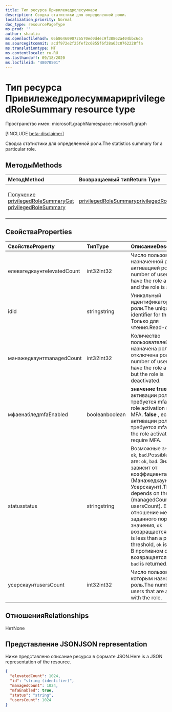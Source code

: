 ```yaml
---
title: Тип ресурса Привилежедролесуммари
description: Сводка статистики для определенной роли.
localization_priority: Normal
doc_type: resourcePageType
ms.prod: ''
author: shauliu
ms.openlocfilehash: 05b8646090726570ed0d4ec9f38862a404bbc6d5
ms.sourcegitcommit: acdf972e2f25fef2c6855f6f28a63c0762228ffa
ms.translationtype: MT
ms.contentlocale: ru-RU
ms.lasthandoff: 09/18/2020
ms.locfileid: "48070501"
---
```

# <a name="privilegedrolesummary-resource-type"></a><span data-ttu-id="54526-103">Тип ресурса Привилежедролесуммари</span><span class="sxs-lookup"><span data-stu-id="54526-103">privilegedRoleSummary resource type</span></span>

<span data-ttu-id="54526-104">Пространство имен: microsoft.graph</span><span class="sxs-lookup"><span data-stu-id="54526-104">Namespace: microsoft.graph</span></span>

[!INCLUDE [beta-disclaimer](../../includes/beta-disclaimer.md)]

<span data-ttu-id="54526-105">Сводка статистики для определенной роли.</span><span class="sxs-lookup"><span data-stu-id="54526-105">The statistics summary for a particular role.</span></span>


## <a name="methods"></a><span data-ttu-id="54526-106">Методы</span><span class="sxs-lookup"><span data-stu-id="54526-106">Methods</span></span>

| <span data-ttu-id="54526-107">Метод</span><span class="sxs-lookup"><span data-stu-id="54526-107">Method</span></span>           | <span data-ttu-id="54526-108">Возвращаемый тип</span><span class="sxs-lookup"><span data-stu-id="54526-108">Return Type</span></span>    |<span data-ttu-id="54526-109">Описание</span><span class="sxs-lookup"><span data-stu-id="54526-109">Description</span></span>|
|:---------------|:--------|:----------|
|[<span data-ttu-id="54526-110">Получение privilegedRoleSummary</span><span class="sxs-lookup"><span data-stu-id="54526-110">Get privilegedRoleSummary</span></span>](../api/privilegedrolesummary-get.md) | [<span data-ttu-id="54526-111">privilegedRoleSummary</span><span class="sxs-lookup"><span data-stu-id="54526-111">privilegedRoleSummary</span></span>](privilegedrolesummary.md) |<span data-ttu-id="54526-112">Чтение свойств и связей объекта Привилежедролесуммари.</span><span class="sxs-lookup"><span data-stu-id="54526-112">Read properties and relationships of privilegedRoleSummary object.</span></span>|

## <a name="properties"></a><span data-ttu-id="54526-113">Свойства</span><span class="sxs-lookup"><span data-stu-id="54526-113">Properties</span></span>
| <span data-ttu-id="54526-114">Свойство</span><span class="sxs-lookup"><span data-stu-id="54526-114">Property</span></span>     | <span data-ttu-id="54526-115">Тип</span><span class="sxs-lookup"><span data-stu-id="54526-115">Type</span></span>   |<span data-ttu-id="54526-116">Описание</span><span class="sxs-lookup"><span data-stu-id="54526-116">Description</span></span>|
|:---------------|:--------|:----------|
|<span data-ttu-id="54526-117">елеватедкаунт</span><span class="sxs-lookup"><span data-stu-id="54526-117">elevatedCount</span></span>|<span data-ttu-id="54526-118">int32</span><span class="sxs-lookup"><span data-stu-id="54526-118">int32</span></span>|<span data-ttu-id="54526-119">Число пользователей с назначенной ролью и активацией роли.</span><span class="sxs-lookup"><span data-stu-id="54526-119">The number of users that have the role assigned and the role is activated.</span></span>|
|<span data-ttu-id="54526-120">id</span><span class="sxs-lookup"><span data-stu-id="54526-120">id</span></span>|<span data-ttu-id="54526-121">string</span><span class="sxs-lookup"><span data-stu-id="54526-121">string</span></span>| <span data-ttu-id="54526-122">Уникальный идентификатор для роли.</span><span class="sxs-lookup"><span data-stu-id="54526-122">The unique identifier for the role.</span></span> <span data-ttu-id="54526-123">Только для чтения.</span><span class="sxs-lookup"><span data-stu-id="54526-123">Read-only.</span></span>|
|<span data-ttu-id="54526-124">манажедкаунт</span><span class="sxs-lookup"><span data-stu-id="54526-124">managedCount</span></span>|<span data-ttu-id="54526-125">int32</span><span class="sxs-lookup"><span data-stu-id="54526-125">int32</span></span>|<span data-ttu-id="54526-126">Количество пользователей, которым назначена роль, но отключена роль.</span><span class="sxs-lookup"><span data-stu-id="54526-126">The number of users that have the role assigned but the role is deactivated.</span></span>|
|<span data-ttu-id="54526-127">мфаенаблед</span><span class="sxs-lookup"><span data-stu-id="54526-127">mfaEnabled</span></span>|<span data-ttu-id="54526-128">boolean</span><span class="sxs-lookup"><span data-stu-id="54526-128">boolean</span></span>|<span data-ttu-id="54526-129">**значение true** , если для активации роли требуется mfa.</span><span class="sxs-lookup"><span data-stu-id="54526-129">**true** if the role activation requires MFA.</span></span> <span data-ttu-id="54526-130">**false** , если для активации роли не требуется mfa.</span><span class="sxs-lookup"><span data-stu-id="54526-130">**false** if the role activation doesn't require MFA.</span></span>|
|<span data-ttu-id="54526-131">status</span><span class="sxs-lookup"><span data-stu-id="54526-131">status</span></span>|<span data-ttu-id="54526-132">string</span><span class="sxs-lookup"><span data-stu-id="54526-132">string</span></span>| <span data-ttu-id="54526-133">Возможные значения: `ok`, `bad`.</span><span class="sxs-lookup"><span data-stu-id="54526-133">Possible values are: `ok`, `bad`.</span></span> <span data-ttu-id="54526-134">Значение зависит от коэффициента (Манажедкаунт/Усерскаунт).</span><span class="sxs-lookup"><span data-stu-id="54526-134">The value depends on the ratio of (managedCount / usersCount).</span></span> <span data-ttu-id="54526-135">Если отношение меньше заданного порогового значения, `ok` возвращается.</span><span class="sxs-lookup"><span data-stu-id="54526-135">If the ratio is less than a predefined threshold, `ok` is returned.</span></span> <span data-ttu-id="54526-136">В противном случае `bad` возвращается.</span><span class="sxs-lookup"><span data-stu-id="54526-136">Otherwise, `bad` is returned.</span></span>|
|<span data-ttu-id="54526-137">усерскаунт</span><span class="sxs-lookup"><span data-stu-id="54526-137">usersCount</span></span>|<span data-ttu-id="54526-138">int32</span><span class="sxs-lookup"><span data-stu-id="54526-138">int32</span></span>|<span data-ttu-id="54526-139">Число пользователей, которым назначена роль.</span><span class="sxs-lookup"><span data-stu-id="54526-139">The number of users that are assigned with the role.</span></span>|

## <a name="relationships"></a><span data-ttu-id="54526-140">Отношения</span><span class="sxs-lookup"><span data-stu-id="54526-140">Relationships</span></span>
<span data-ttu-id="54526-141">Нет</span><span class="sxs-lookup"><span data-stu-id="54526-141">None</span></span>


## <a name="json-representation"></a><span data-ttu-id="54526-142">Представление JSON</span><span class="sxs-lookup"><span data-stu-id="54526-142">JSON representation</span></span>

<span data-ttu-id="54526-143">Ниже представлено описание ресурса в формате JSON.</span><span class="sxs-lookup"><span data-stu-id="54526-143">Here is a JSON representation of the resource.</span></span>

<!-- {
  "blockType": "resource",
  "optionalProperties": [

  ],
  "@odata.type": "microsoft.graph.privilegedRoleSummary"
}-->

```json
{
  "elevatedCount": 1024,
  "id": "string (identifier)",
  "managedCount": 1024,
  "mfaEnabled": true,
  "status": "string",
  "usersCount": 1024
}

```

<!-- uuid: 8fcb5dbc-d5aa-4681-8e31-b001d5168d79
2015-10-25 14:57:30 UTC -->
<!--
{
  "type": "#page.annotation",
  "description": "privilegedRoleSummary resource",
  "keywords": "",
  "section": "documentation",
  "tocPath": "",
  "suppressions": []
}
-->


